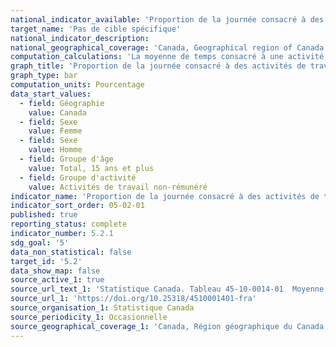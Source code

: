 ```yaml
---
national_indicator_available: 'Proportion de la journée consacré à des activités de travail non-rémunéré'
target_name: 'Pas de cible spécifique'
national_indicator_description:
national_geographical_coverage: 'Canada, Geographical region of Canada, Province' 
computation_calculations: 'La moyenne de temps consacré à une activité est une moyenne quotidienne basée sur les sept jours de la semaine. La proportion de la journée est basée sur une journée de 24 heures.'
graph_title: 'Proportion de la journée consacré à des activités de travail non-rémunéré'
graph_type: bar
computation_units: Pourcentage
data_start_values:
  - field: Géographie
    value: Canada
  - field: Sexe
    value: Femme
  - field: Sexe
    value: Homme
  - field: Groupe d'âge
    value: Total, 15 ans et plus
  - field: Groupe d'activité
    value: Activités de travail non-rémunéré
indicator_name: 'Proportion de la journée consacré à des activités de travail non-rémunéré'
indicator_sort_order: 05-02-01
published: true
reporting_status: complete
indicator_number: 5.2.1
sdg_goal: '5'
data_non_statistical: false
target_id: '5.2'
data_show_map: false
source_active_1: true
source_url_text_1: 'Statistique Canada. Tableau 45-10-0014-01  Moyenne de temps consacré en heures par jour à diverses activités par groupe d'âge et sexe, 15 ans et plus, Canada et provinces'
source_url_1: 'https://doi.org/10.25318/4510001401-fra'
source_organisation_1: Statistique Canada
source_periodicity_1: Occasionnelle
source_geographical_coverage_1: 'Canada, Région géographique du Canada, Province ou territoire'
---
```

